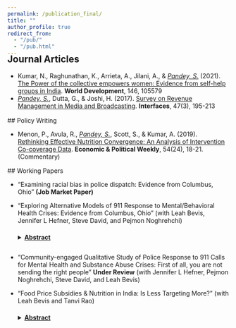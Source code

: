 ```yaml
---
permalink: /publication_final/
title: ""
author_profile: true
redirect_from: 
  - "/pub/"
  - "/pub.html"  
---
```



<h2 style="margin-top:-1.0em;">Journal Articles</h2>

  * Kumar, N., Raghunathan, K., Arrieta, A., Jilani, A., & _<ins>Pandey, S.</ins>_ (2021). [The Power of the collective empowers women: Evidence from self-help groups in India](https://www.sciencedirect.com/science/article/pii/S0305750X21001947). **World Development**, 146, 105579  
  * _<ins>Pandey, S.</ins>_, Dutta, G., & Joshi, H. (2017). [Survey on Revenue Management in Media and Broadcasting](https://pubsonline.informs.org/doi/abs/10.1287/inte.2017.0886?journalCode=inte). **Interfaces**, 47(3), 195-213 

<div style="line-height:10%;"> <br> </div>
## Policy Writing

  * Menon, P., Avula, R., _<ins>Pandey, S.</ins>_, Scott, S., & Kumar, A. (2019). [Rethinking Effective Nutrition Convergence: An Analysis of Intervention Co-coverage Data](https://www.epw.in/journal/2019/24/commentary/rethinking-effective-nutrition-convergence.html). **Economic & Political Weekly**, 54(24), 18-21. (Commentary)


<div style="line-height:10%;"> <br> </div>
## Working Papers

  * “Examining racial bias in police dispatch: Evidence from Columbus, Ohio” **(Job Market Paper)**
  
  * “Exploring Alternative Models of 911 Response to Mental/Behavioral Health Crises: Evidence from Columbus, Ohio” (with Leah Bevis, Jennifer L Hefner, Steve David, and Pejmon Noghrehchi)
    <style>
        summary:hover {
            background-color: #f0f0f0;
        }
    </style>	
	
	<details>
	  <summary style="font-weight:bold; margin: 0; padding: 0.5em 0 1.0em;">
		<ins>Abstract</ins>
	  </summary>
	  <p>
		We evaluate the effectiveness of two widely adopted police response models for mental/behavioral health crises in the US: Crisis Intervention Training (CIT) for police, and co-response (joint police + non-police response) programs. Despite their widespread adoption, no rigorous evaluation has measured the impact of either model on crisis outcomes. In Columbus, Ohio we conduct such an evaluation by: (1) Using police dispatch data to examine the causal impact of crisis response by CIT-trained officers or by Mobile Crisis Response (MCR) teams vis-à-vis standard police response, and (2) Conducting interviews with individuals who have recently called 911 for a behavioral health crisis to evaluate their experience with standard police and/or MCR teams, and elicit their opinions about improved crisis response models. The quantitative analysis addresses endogeneity of triaged response via two-stage-least squares strategies that exploit quasi-random variation in officer precinct/shift assignments and in MCR capacity to answer calls. We find that while MCR teams spend more time handling crisis calls and generally improve the experience of response for those in crisis, they do not improve call disposition or service linkages. Preliminary results suggest that CIT training also has little meaningful effect on outcomes. Interviews reveal significant heterogeneity in the quality of police response to mental health crises, and variation even in the quality of MCR response. Our research indicates that both CIT training and co-response may be less impactful than policymakers wish to believe.
	  </p>
	</details>
  * “Community-engaged Qualitative Study of Police Response to 911 Calls for Mental Health and Substance Abuse Crises: First of all, you are not sending the right people” **Under Review** (with Jennifer L Hefner, Pejmon Noghrehchi, Steve David, and Leah Bevis)
  
  * “Food Price Subsidies & Nutrition in India: Is Less Targeting More?” (with Leah Bevis and Tanvi Rao)	
	<details>
	  <summary style="font-weight:bold; margin: 0; padding: 0.5em 0 1.0em;">
		<ins>Abstract</ins>
	  </summary>
	  <p>
		India’s Public Distribution System (PDS) is the largest food-based social safety net in the world, and many in India argue that it should be universalized rather than targeted based on household income. We use a natural experiment to ask whether universalizing PDS in the Indian state of Odisha improved access to PDS entitlements and ultimately women’s health. In 2008, the Odisha government simultaneously increased PDS entitlements and universalized access to the PDS in the particularly poor Kalahandi-Balangir-Koraput (KBK) region. In the rest of the state, the government increased PDS entitlements for poor households in an equivalent manner, but did not universalize PDS. We exploit this variation in reform implementation and and find that while universalization had little effect on women’s health (BMI) in above poverty line households, it improved health in below poverty line households. We also examine the mechanisms that drive these improvements in health.
	  </p>
	</details>


<!--
<div class="row">
        <div class="col-lg-6">
    <div class="row">
            <div class="info-left">
              <img src="img/rd.jpg" style="width: 40%" >
            </div>
          </div>
          <div class="row mt-4">
            <a class="nav-item nav-link" href="Project2.html">
              <h5>Monetary Policy, Economic Uncertainty, and Firms R&D Expenditure</h5>
            </a>
            <div class="articles">  This paper studies the state-dependent effect of monetary policy shocks on firms
research and development (R&D) expenditure in the US economy. Empirical results
suggest that a 20 basis point increase in the interest rate decreases the aggregate R&D
expenditure by 0.6 percent. Furthermore, using Compustat firm-level data, I show a
persistent decline in US firms’ R&D expenditure in response to contractionary monetary
policy shocks. The effect on R&D expenditure is stronger for interest rate hikes and
when firms face higher uncertainty. Economic uncertainty decreases firms’ leverage ratio
and makes them more financially constrained. As a result, firms become more responsive
in their R&D investment following a contractionary monetary policy shock. I use
a medium-scale DSGE model with endogenous output growth and financial frictions to
interpret the empirical results. The theoretical model highlights the importance of the
credit channel for altering the effects of monetary policy on firms’ investment in R&D in
the presence of economic uncertainty.
            </div>
          </div>    
          </div>   
-->